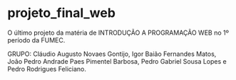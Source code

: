 # projeto_final_web

O último projeto da matéria de INTRODUÇÃO A PROGRAMAÇÃO WEB no 1º período da FUMEC.

GRUPO: Cláudio Augusto Novaes Gontijo, Igor Baião Fernandes Matos, João Pedro Andrade Paes Pimentel Barbosa, Pedro Gabriel Sousa Lopes e Pedro Rodrigues Feliciano.
